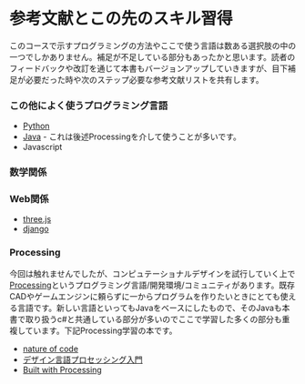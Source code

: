 # 参考文献とこの先のスキル習得

このコースで示すプログラミングの方法やここで使う言語は数ある選択肢の中の一つでしかありません。補足が不足している部分もあったかと思います。読者のフィードバックや改訂を通じて本書もバージョンアップしていきますが、目下補足が必要だった時や次のステップ必要な参考文献リストを共有します。

### この他によく使うプログラミング言語

* [Python](https://www.python.org/)
* [Java](https://java.com/en/download/) - これは後述Processingを介して使うことが多いです。
* Javascript

### 数学関係


### Web関係
* [three.js](http://threejs.org/)
* [django](https://www.djangoproject.com/)

### Processing
今回は触れませんでしたが、コンピュテーショナルデザインを試行していく上で[Processing](https://processing.org/)というプログラミング言語/開発環境/コミュニティがあります。既存CADやゲームエンジンに頼らずに一からプログラムを作りたいときにとても使える言語です。新しい言語といってもJavaをベースにしたもので、そのJavaも本書で取り扱うc#と共通している部分が多いのでここで学習した多くの部分も重複しています。下記Processing学習の本です。

* [nature of code](http://natureofcode.com/)
* [デザイン言語プロセッシング入門](http://www.amazon.co.jp/%E3%83%87%E3%82%B6%E3%82%A4%E3%83%B3%E8%A8%80%E8%AA%9E-Processing%E5%85%A5%E9%96%80-%E6%A5%BD%E3%81%97%E3%81%8F%E5%AD%A6%E3%81%B6%E3%82%B3%E3%83%B3%E3%83%94%E3%83%A5%E3%83%86%E3%83%BC%E3%82%B7%E3%83%A7%E3%83%8A%E3%83%AB%E3%83%87%E3%82%B6%E3%82%A4%E3%83%B3-%E4%B8%89%E4%BA%95-%E5%92%8C%E7%94%B7/dp/4627849311/ref=pd_sim_sbs_b_4?ie=UTF8&refRID=06TQFE96BTAS094JVG89)
* [Built with Processing](http://www.amazon.co.jp/Built-Processing-%E3%83%87%E3%82%B6%E3%82%A4%E3%83%B3-%E3%82%A2%E3%83%BC%E3%83%88%E3%81%AE%E3%81%9F%E3%82%81%E3%81%AE%E3%83%97%E3%83%AD%E3%82%B0%E3%83%A9%E3%83%9F%E3%83%B3%E3%82%B0%E5%85%A5%E9%96%80-%E5%89%8D%E5%B7%9D/dp/4861004241)